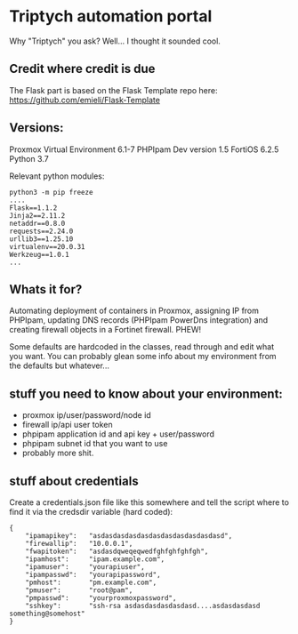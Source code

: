 
# Triptych automation portal
Why "Triptych" you ask? Well... I thought it sounded cool.

## Credit where credit is due

The Flask part is based on the Flask Template repo here: https://github.com/emieli/Flask-Template

## Versions:

Proxmox Virtual Environment 6.1-7
PHPIpam Dev version 1.5
FortiOS 6.2.5
Python 3.7

Relevant python modules:

	python3 -m pip freeze
	....
	Flask==1.1.2
	Jinja2==2.11.2
	netaddr==0.8.0
	requests==2.24.0
	urllib3==1.25.10
	virtualenv==20.0.31
	Werkzeug==1.0.1
	...

## Whats it for?

Automating deployment of containers in Proxmox, assigning IP from PHPIpam, updating DNS records (PHPIpam PowerDns integration) and creating firewall objects in a Fortinet firewall.
PHEW!

Some defaults are hardcoded in the classes, read through and edit what you want. You can probably glean some info about my environment from the defaults but whatever...

## stuff you need to know about your environment:

* proxmox ip/user/password/node id
* firewall ip/api user token
* phpipam application id and api key + user/password
* phpipam subnet id that you want to use
* probably more shit.

## stuff about credentials

Create a credentials.json file like this somewhere and tell the script where to find it via the credsdir variable (hard coded):

	{
		"ipamapikey":   "asdasdasdasdasdasdasdasdasdasdasd",
		"firewallip":   "10.0.0.1",
		"fwapitoken":   "asdasdqweqeqwedfghfghfghfgh",
		"ipamhost":     "ipam.example.com",
		"ipamuser":     "yourapiuser",
		"ipampasswd":   "yourapipassword",
		"pmhost":       "pm.example.com",
		"pmuser":       "root@pam",
		"pmpasswd":     "yourproxmoxpassword",
		"sshkey":       "ssh-rsa asdasdasdasdasdasd....asdasdasdasd something@somehost"
	}


	
    

